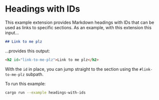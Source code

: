 # Headings with IDs

This example extension provides Markdown headings with IDs that can be used as
links to specific sections. As an example, with this extension this input...

```markdown
## Link to me plz
```

...provides this output:

```html
<h2 id="link-to-me-plz">Link to me plz</h2>
```

With the `id` in place, you can jump straight to the section using the
`#link-to-me-plz` subpath.

To run this example:

```bash
cargo run --example headings-with-ids
```
